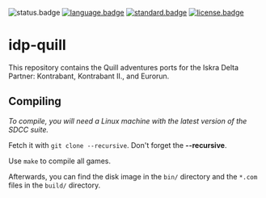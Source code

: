 ![status.badge] [![language.badge]][language.url] [![standard.badge]][standard.url] [![license.badge]][license.url]

# idp-quill

This repository contains the Quill adventures ports for the Iskra Delta Partner: Kontrabant, Kontrabant II., and Eurorun.

## Compiling

*To compile, you will need a Linux machine with the latest version of the SDCC suite.*

Fetch it with `git clone --recursive`. Don't forget the **--recursive**.

Use `make` to compile all games. 

Afterwards, you can find the disk image in the `bin/` directory and the `*.com` files in the `build/` directory.

[language.url]:   https://en.wikipedia.org/wiki/ANSI_C
[language.badge]: https://img.shields.io/badge/language-C-blue.svg

[standard.url]:   https://en.wikipedia.org/wiki/C89/
[standard.badge]: https://img.shields.io/badge/standard-C89-blue.svg

[license.url]:    https://github.com/tstih/idp-quill/blob/main/LICENSE
[license.badge]:  https://img.shields.io/badge/license-MIT-blue.svg

[status.badge]:  https://img.shields.io/badge/status-stable-darkgreen.svg
